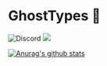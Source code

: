 # GhostTypes :ghost:
![Discord](https://img.shields.io/badge/Discord-NotGhostTypes%230872-blue)
![](https://komarev.com/ghpvc/?username=GhostTypes)

[![Anurag's github stats](https://github-readme-stats.vercel.app/api?username=GhostTypes&show_icons=true&theme=dracula)](https://github.com/anuraghazra/github-readme-stats)

